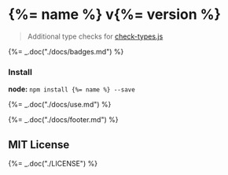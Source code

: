 # {%= name %} v{%= version %}

> Additional type checks for [check-types.js](https://github.com/philbooth/check-types.js)

{%= _.doc("./docs/badges.md") %}

### Install

**node:** `npm install {%= name %} --save`

{%= _.doc("./docs/use.md") %}

{%= _.doc("./docs/footer.md") %}

## MIT License

{%= _.doc("./LICENSE") %}

